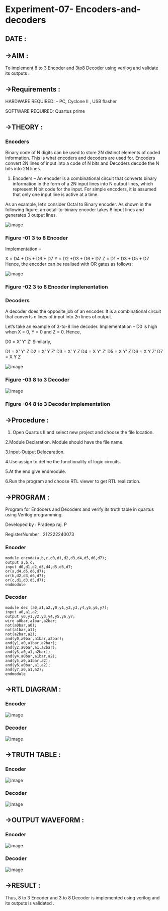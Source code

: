 # Experiment-07- Encoders-and-decoders 
## DATE :
## ->AIM :
To implement 8 to 3 Encoder and  3to8 Decoder using verilog and validate its outputs .
## ->Requirements :
HARDWARE REQUIRED:  – PC, Cyclone II , USB flasher

SOFTWARE REQUIRED:   Quartus prime

## ->THEORY : 

### Encoders
Binary code of N digits can be used to store 2N distinct elements of coded information. This is what encoders and decoders are used for. Encoders convert 2N lines of input into a code of N bits and Decoders decode the N bits into 2N lines.

1. Encoders –
An encoder is a combinational circuit that converts binary information in the form of a 2N input lines into N output lines, which represent N bit code for the input. For simple encoders, it is assumed that only one input line is active at a time.

As an example, let’s consider Octal to Binary encoder. As shown in the following figure, an octal-to-binary encoder takes 8 input lines and generates 3 output lines.

![image](https://user-images.githubusercontent.com/36288975/171543588-bc0746df-a173-4b35-989e-5fb7d385fe8a.png)
### Figure -01 3 to 8 Encoder 


Implementation –

X = D4 + D5 + D6 + D7
Y = D2 +D3 + D6 + D7
Z = D1 + D3 + D5 + D7 
Hence, the encoder can be realised with OR gates as follows:


![image](https://user-images.githubusercontent.com/36288975/171543740-68403b82-aa93-4c98-9343-f32b14885a2e.png)
### Figure -02 3 to 8 Encoder implenentation 

### Decoders 
A decoder does the opposite job of an encoder. It is a combinational circuit that converts n lines of input into 2n lines of output.

Let’s take an example of 3-to-8 line decoder.
Implementation –
D0 is high when X = 0, Y = 0 and Z = 0. Hence,

D0 = X’ Y’ Z’ 
Similarly,

D1 = X’ Y’ Z
D2 = X’ Y Z’
D3 = X’ Y Z
D4 = X Y’ Z’
D5 = X Y’ Z
D6 = X Y Z’
D7 = X Y Z 


![image](https://user-images.githubusercontent.com/36288975/171543978-ee2d0671-2846-40a1-8705-507fd6287a49.png)
### Figure -03 8 to 3 Decoder 



![image](https://user-images.githubusercontent.com/36288975/171543866-5a6eace6-8683-49d7-9c4f-a7cb30ec3035.png)
### Figure -04 8 to 3 Decoder implementation 

## ->Procedure :
1. Open Quartus II and select new project and choose the file location. 

2.Module Declaration. Module should have the file name.

3.Input-Output Delecaration.

4.Use assign to define the functionality of logic circuits.

5.At the end give endmodule.

6.Run the program and choose RTL viewer to get RTL realization.

## ->PROGRAM : 
Program for Endocers and Decoders  and verify its truth table in quartus using Verilog programming.

Developed by : Pradeep raj. P

RegisterNumber :  212222240073
### Encoder
```
module encode(a,b,c,d0,d1,d2,d3,d4,d5,d6,d7);
output a,b,c;
input d0,d1,d2,d3,d4,d5,d6,d7;
or(a,d4,d5,d6,d7);
or(b,d2,d3,d6,d7);
or(c,d1,d3,d5,d7);
endmodule
```
### Decoder
```
module dec (a0,a1,a2,y0,y1,y2,y3,y4,y5,y6,y7);
input a0,a1,a2;
output y0,y1,y2,y3,y4,y5,y6,y7;
wire a0bar,a1bar,a2bar;
not(a0bar,a0);
not(a1bar,a1);
not(a2bar,a2);
and(y0,a0bar,a1bar,a2bar);
and(y1,a0,a1bar,a2bar);
and(y2,a0bar,a1,a2bar);
and(y3,a0,a1,a2bar);
and(y4,a0bar,a1bar,a2);
and(y5,a0,a1bar,a2);
and(y6,a0bar,a1,a2);
and(y7,a0,a1,a2);
endmodule
```
## ->RTL DIAGRAM :  
### Encoder
![image](https://github.com/Pradeeppachiyappan/Experiment-08-Encoders-and-decoders-/assets/118707347/8bc8b02f-90d5-42ea-bcb7-fbfa1c438cf5)
### Decoder
![image](https://github.com/Pradeeppachiyappan/Experiment-08-Encoders-and-decoders-/assets/118707347/f6613d79-c979-4f4b-8fd5-abdf3341fbaf)

## ->TRUTH TABLE : 
### Encoder
![image](https://github.com/Pradeeppachiyappan/Experiment-08-Encoders-and-decoders-/assets/118707347/9b0fa08f-c5b0-425b-a44a-db436c3f6c2d)
### Decoder
![image](https://github.com/Pradeeppachiyappan/Experiment-08-Encoders-and-decoders-/assets/118707347/1550a5ff-a811-4333-8986-7a50641ba607)

## ->OUTPUT WAVEFORM :
### Encoder
![image](https://github.com/Pradeeppachiyappan/Experiment-08-Encoders-and-decoders-/assets/118707347/c6f2c806-ff5a-45eb-b3d6-b6bb2bfd62ae)
### Decoder
![image](https://github.com/Pradeeppachiyappan/Experiment-08-Encoders-and-decoders-/assets/118707347/c41bd2c5-5cf3-4fda-9d9b-d09244fac972)

## ->RESULT : 
Thus, 8 to 3 Encoder and 3 to 8 Decoder is implemented using verilog and its outputs is validated .
